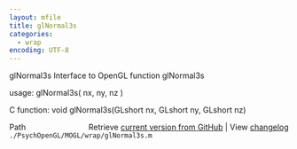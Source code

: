 ```yaml
---
layout: mfile
title: glNormal3s
categories:
  - wrap
encoding: UTF-8
---
```


glNormal3s  Interface to OpenGL function glNormal3s

usage:  glNormal3s( nx, ny, nz )

C function:  void glNormal3s(GLshort nx, GLshort ny, GLshort nz)


<div class="code_header" style="text-align:right;">
  <span style="float:left;">Path&nbsp;&nbsp;</span> <span class="counter">Retrieve <a href=
  "https://raw.github.com/Psychtoolbox-3/Psychtoolbox-3/beta/./PsychOpenGL/MOGL/wrap/glNormal3s.m">current version from GitHub</a> | View <a href=
  "https://github.com/Psychtoolbox-3/Psychtoolbox-3/commits/beta/./PsychOpenGL/MOGL/wrap/glNormal3s.m">changelog</a></span>
</div>
<div class="code">
  <code>./PsychOpenGL/MOGL/wrap/glNormal3s.m</code>
</div>
